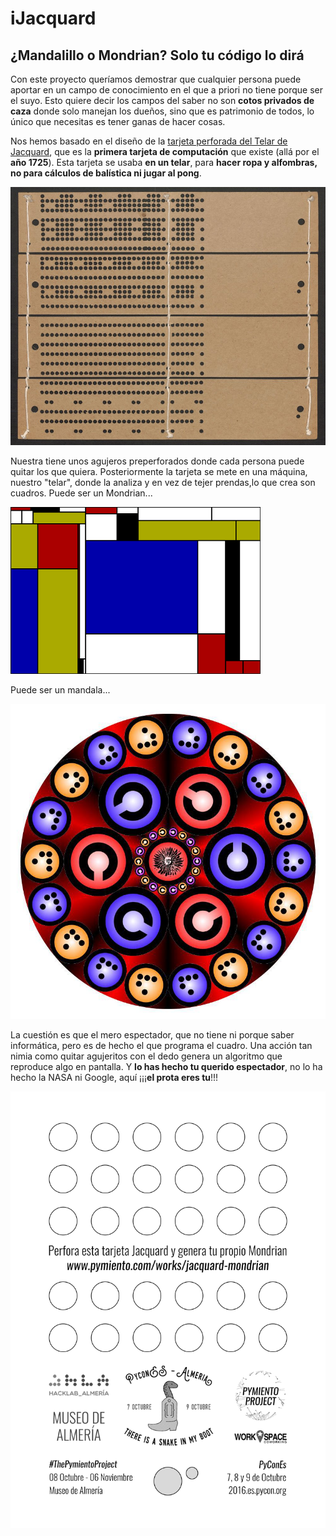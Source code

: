 # iJacquard

## ¿Mandalillo o Mondrian? Solo tu código lo dirá


Con este proyecto queríamos demostrar que cualquier persona puede aportar en un campo de conocimiento en el que a priori no tiene porque ser el suyo. Esto quiere decir los campos del saber no son **cotos privados de caza** donde solo manejan los dueños, sino que es patrimonio de todos, lo único que necesitas es tener ganas de hacer cosas.

Nos hemos basado en el diseño de la [tarjeta perforada del Telar de Jacquard](https://es.wikipedia.org/wiki/Telar_de_Jacquard), que es la **primera tarjeta de computación** que existe (allá por el **año 1725**). Esta tarjeta se usaba **en un telar**, para **hacer ropa y alfombras, no para cálculos de balística ni jugar al pong**.

![Tarjeta](card.jpg)

Nuestra tiene unos agujeros preperforados donde cada persona puede quitar los que quiera. Posteriormente la tarjeta se mete en una máquina, nuestro "telar", donde la analiza y en vez de tejer prendas,lo que crea son cuadros. Puede ser un Mondrian...

![Pi Mondrian](PiMondrian.png)

Puede ser un mandala...

![Mandalillo](mandalillo.jpg)

La cuestión es que el mero espectador, que no tiene ni porque saber informática, pero es de hecho el que programa el cuadro. Una acción tan nimia como quitar agujeritos con el dedo genera un algoritmo que reproduce algo en pantalla. Y **lo has hecho tu querido espectador**, no lo ha hecho la NASA ni Google, aquí ¡¡¡**el prota eres tu**!!!

![Tarjeta Pymiento](tarjeta.png)
